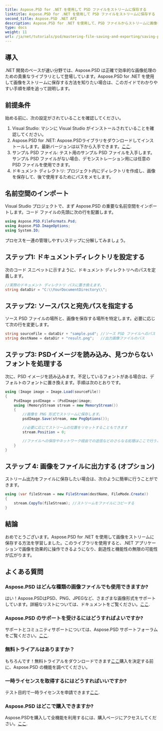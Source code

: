 ```yaml
---
title: Aspose.PSD for .NET を使用して PSD ファイルをストリームに保存する
linktitle: Aspose.PSD for .NET を使用して PSD ファイルをストリームに保存する
second_title: Aspose.PSD .NET API
description: Aspose.PSD for .NET を使用して、PSD ファイルからストリームに画像を効率的に保存する方法を学びます。この包括的なステップバイステップ ガイドでは、前提条件、コード、およびテクニックについて説明します。
type: docs
weight: 11
url: /ja/net/tutorials/psd/mastering-file-saving-and-exporting/saving-psd-files-to-streams/
---
```

## 導入

.NET 開発のペースが速い分野では、Aspose.PSD は正確で効率的な画像処理のための貴重なライブラリとして登場しています。Aspose.PSD for .NET を使用して画像をストリームに保存する方法を知りたい場合は、このガイドでわかりやすい手順を順を追って説明します。

## 前提条件

始める前に、次の設定がされていることを確認してください。

1. Visual Studio: マシンに Visual Studio がインストールされていることを確認してください。
2.  Aspose.PSD for .NET: Aspose.PSDライブラリをダウンロードしてインストールします。最新バージョンは以下から入手できます。[ここ](https://releases.aspose.com/psd/net/).
3. サンプル PSD ファイル: テスト用のサンプル PSD ファイルを入手します。サンプル PSD ファイルがない場合、デモンストレーション用には任意の PSD ファイルを使用できます。
4. ドキュメント ディレクトリ: プロジェクト内にディレクトリを作成し、画像を保存して、後で使用するためにパスをメモします。

## 名前空間のインポート

Visual Studio プロジェクトで、まず Aspose.PSD の重要な名前空間をインポートします。コード ファイルの先頭に次の行を配置します。

```csharp
using Aspose.PSD.FileFormats.Psd;
using Aspose.PSD.ImageOptions;
using System.IO;
```

プロセスを一連の管理しやすいステップに分解してみましょう。

## ステップ1: ドキュメントディレクトリを設定する

次のコード スニペットに示すように、ドキュメント ディレクトリへのパスを定義します。

```csharp
//実際のドキュメント ディレクトリ パスに置き換えます。
string dataDir = "C:\\YourDocumentDirectory\\";
```

## ステップ2: ソースパスと宛先パスを指定する

ソース PSD ファイルの場所と、画像を保存する場所を特定します。必要に応じて次の行を変更します。

```csharp
string sourceFile = dataDir + "sample.psd"; //ソース PSD ファイルへのパス
string destName = dataDir + "result.png";   //出力画像ファイルのパス
```

## ステップ3: PSDイメージを読み込み、見つからないフォントを処理する

次に、PSD イメージを読み込みます。不足しているフォントがある場合は、デフォルトのフォントに置き換えます。手順は次のとおりです。

```csharp
using (Image image = Image.Load(sourceFile))
{
    PsdImage psdImage = (PsdImage)image;
    using (MemoryStream stream = new MemoryStream())
    {
        //画像を PNG 形式でストリームに保存します。
        psdImage.Save(stream, new PngOptions());

        //必要に応じてストリームの位置をリセットすることもできます
        stream.Position = 0;

        //ファイルへの保存やネットワーク経由での送信などのさらなる処理はここで行うことができます。
    }
}
```

## ステップ 4: 画像をファイルに出力する (オプション)

ストリーム出力をファイルに保存したい場合は、次のように簡単に行うことができます。

```csharp
using (var fileStream = new FileStream(destName, FileMode.Create))
{
    stream.CopyTo(fileStream); //ストリームをファイルにコピーする
}
```

## 結論

おめでとうございます。Aspose.PSD for .NET を使用して画像をストリームに保存する方法を学習しました。このライブラリを使用すると、.NET アプリケーションで画像を効果的に操作できるようになり、創造性と機能性の無限の可能性が広がります。

## よくある質問

### Aspose.PSD はどんな種類の画像ファイルでも使用できますか?
はい！Aspose.PSDはPSD、PNG、JPEGなど、さまざまな画像形式をサポートしています。詳細なリストについては、ドキュメントをご覧ください。[ここ](https://reference.aspose.com/psd/net/).

### Aspose.PSD のサポートを受けるにはどうすればよいですか?
サポートとコミュニティサポートについては、Aspose.PSD サポートフォーラムをご覧ください。[ここ](https://forum.aspose.com/c/psd/34).

### 無料トライアルはありますか？
もちろんです！無料トライアルをダウンロードできます[ここ](https://releases.aspose.com/)購入を決定する前に、Aspose.PSD の機能を調べてください。

### 一時ライセンスを取得するにはどうすればいいですか?
テスト目的で一時ライセンスを申請できます[ここ](https://purchase.conholdate.com/temporary-license/).

### Aspose.PSD はどこで購入できますか?
 Aspose.PSDを購入して全機能を利用するには、購入ページにアクセスしてください。[ここ](https://purchase.conholdate.com/buy).